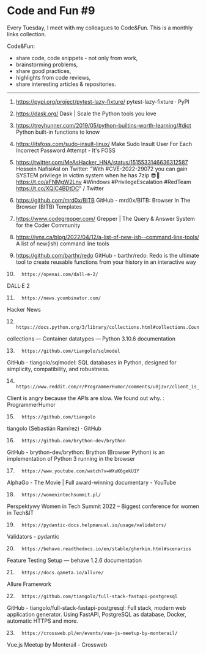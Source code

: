 # Code and Fun \#9

Every Tuesday, I meet with my colleagues to Code&Fun. This is a monthly links collection. 

Code&Fun:

* share code, code snippets - not only from work,
* brainstorming problems,
* share good practices,
* highlights from code reviews,
* share interesting articles & repositories.

---

1. 	  https://pypi.org/project/pytest-lazy-fixture/ 
 pytest-lazy-fixture · PyPI 

2. 	  https://dask.org/ 
 Dask | Scale the Python tools you love 

3. 	  https://treyhunner.com/2019/05/python-builtins-worth-learning/#dict 
 Python built-in functions to know 

4. 	  https://itsfoss.com/sudo-insult-linux/ 
 Make Sudo Insult User For Each Incorrect Password Attempt - It's FOSS 

5. 	  https://twitter.com/MeAsHacker_HNA/status/1515533146636312587 
 Hossein NafisiAsl on Twitter: "With #CVE-2022-29072 you can gain SYSTEM privilege in victim system when he has 7zip 😎🥳 https://t.co/aFNMgW2Lnv #Windows #PrivilegeEscalation #RedTeam https://t.co/XQIC4BDtDC" / Twitter 

6. 	  https://github.com/mrd0x/BITB 
 GitHub - mrd0x/BITB: Browser In The Browser (BITB) Templates 

7. 	  https://www.codegrepper.com/ 
 Grepper | The Query & Answer System for the Coder Community 

8. 	  https://jvns.ca/blog/2022/04/12/a-list-of-new-ish--command-line-tools/ 
 A list of new(ish) command line tools 

9. 	  https://github.com/barthr/redo 
 GitHub - barthr/redo: Redo is the ultimate tool to create reusable functions from your history in an interactive way 

10. 	  https://openai.com/dall-e-2/ 
 DALL·E 2 

11. 	  https://news.ycombinator.com/ 
 Hacker News 

12. 	  https://docs.python.org/3/library/collections.html#collections.Counter 
 collections — Container datatypes — Python 3.10.6 documentation 

13. 	  https://github.com/tiangolo/sqlmodel 
 GitHub - tiangolo/sqlmodel: SQL databases in Python, designed for simplicity, compatibility, and robustness. 

14. 	  https://www.reddit.com/r/ProgrammerHumor/comments/u8jzxr/client_is_angry_because_the_apis_are_slow_we/ 
 Client is angry because the APIs are slow. We found out why. : ProgrammerHumor 

15. 	  https://github.com/tiangolo 
 tiangolo (Sebastián Ramírez) · GitHub 

16. 	  https://github.com/brython-dev/brython 
 GitHub - brython-dev/brython: Brython (Browser Python) is an implementation of Python 3 running in the browser 

17. 	  https://www.youtube.com/watch?v=WXuK6gekU1Y 
 AlphaGo - The Movie | Full award-winning documentary - YouTube 

18. 	  https://womenintechsummit.pl/ 
 Perspektywy Women in Tech Summit 2022 – Biggest conference for women in Tech&IT 

19. 	  https://pydantic-docs.helpmanual.io/usage/validators/ 
 Validators - pydantic 

20. 	  https://behave.readthedocs.io/en/stable/gherkin.html#scenarios 
 Feature Testing Setup — behave 1.2.6 documentation 

21. 	  https://docs.qameta.io/allure/ 
 Allure Framework 

22. 	  https://github.com/tiangolo/full-stack-fastapi-postgresql 
 GitHub - tiangolo/full-stack-fastapi-postgresql: Full stack, modern web application generator. Using FastAPI, PostgreSQL as database, Docker, automatic HTTPS and more. 

23. 	  https://crossweb.pl/en/events/vue-js-meetup-by-monterail/ 
 Vue.js Meetup by Monterail - Crossweb​​ 

